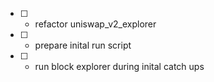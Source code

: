 - [ ] - refactor uniswap_v2_explorer
- [ ] - prepare inital run script
- [ ] - run block explorer during inital catch ups